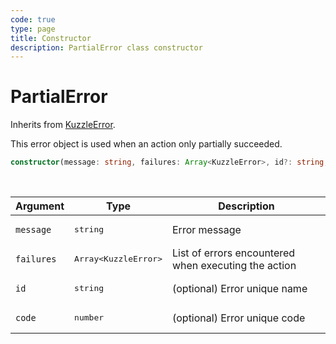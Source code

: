 ```yaml
---
code: true
type: page
title: Constructor
description: PartialError class constructor
---
```


# PartialError

Inherits from [KuzzleError](/framework/abstract-classes/kuzzle-error/constructor).

This error object is used when an action only partially succeeded.


```ts
constructor(message: string, failures: Array<KuzzleError>, id?: string, code?: number)
```

<br/>

| Argument       | Type      | Description            |
| -------------- | --------- | ---------------------- |
| `message`      | <pre>string</pre> | Error message  |
| `failures`     | <pre>Array&lt;KuzzleError&gt;</pre> | List of errors encountered when executing the action |
| `id`           | <pre>string</pre> | (optional) Error unique name |
| `code`         | <pre>number</pre> | (optional) Error unique code |
